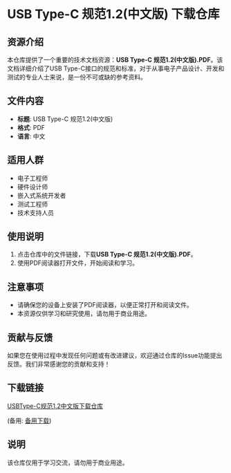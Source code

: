 # USB Type-C 规范1.2(中文版) 下载仓库

## 资源介绍

本仓库提供了一个重要的技术文档资源：**USB Type-C 规范1.2(中文版).PDF**。该文档详细介绍了USB Type-C接口的规范和标准，对于从事电子产品设计、开发和测试的专业人士来说，是一份不可或缺的参考资料。

## 文件内容

- **标题**: USB Type-C 规范1.2(中文版)
- **格式**: PDF
- **语言**: 中文

## 适用人群

- 电子工程师
- 硬件设计师
- 嵌入式系统开发者
- 测试工程师
- 技术支持人员

## 使用说明

1. 点击仓库中的文件链接，下载**USB Type-C 规范1.2(中文版).PDF**。
2. 使用PDF阅读器打开文件，开始阅读和学习。

## 注意事项

- 请确保您的设备上安装了PDF阅读器，以便正常打开和阅读文件。
- 本资源仅供学习和研究使用，请勿用于商业用途。

## 贡献与反馈

如果您在使用过程中发现任何问题或有改进建议，欢迎通过仓库的Issue功能提出反馈。我们非常感谢您的贡献和支持！

## 下载链接
[USBType-C规范1.2中文版下载仓库](https://pan.quark.cn/s/19573b5e3064) 

(备用: [备用下载](https://pan.baidu.com/s/1BkKvSFQy5nCM3kIcpOsQ-A?pwd=1234))

## 说明

该仓库仅用于学习交流，请勿用于商业用途。
